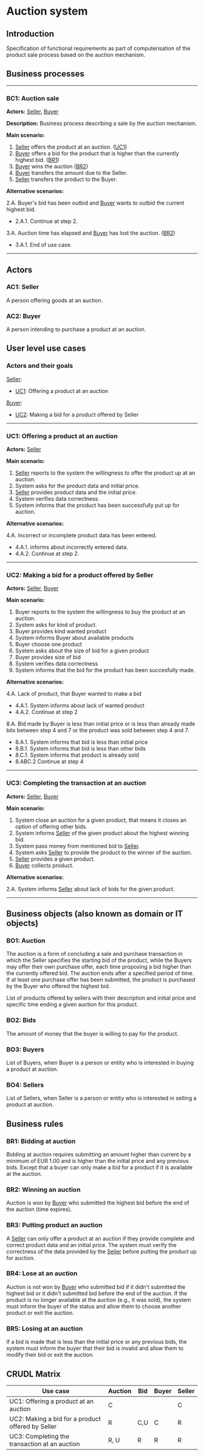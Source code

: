 # Auction system

## Introduction

Specification of functional requirements as part of computerisation of the product sale process based on the auction mechanism.

## Business processes

---
<a id="bc1"></a>
### BC1: Auction sale

**Actors:** [Seller](#ac1), [Buyer](#ac2)

**Description:** Business process describing a sale by the auction mechanism.

**Main scenario:**
1. [Seller](#ac1) offers the product at an auction. ([UC1](#uc1))
2. [Buyer](#ac2) offers a bid for the product that is higher than the currently highest bid. ([BR1](#br1))
3. [Buyer](#ac2) wins the auction ([BR2](#br2))
4. [Buyer](#ac2) transfers the amount due to the Seller.
5. [Seller](#ac1) transfers the product to the Buyer.

**Alternative scenarios:** 

2.A. Buyer's bid has been outbid and [Buyer](#ac2) wants to outbid the current highest bid.
* 2.A.1. Continue at step 2.

3.A. Auction time has elapsed and [Buyer](#ac2) has lost the auction. ([BR2](#br2))
* 3.A.1. End of use case.

---

## Actors

<a id="ac1"></a>
### AC1: Seller

A person offering goods at an auction.

<a id="ac2"></a>
### AC2: Buyer

A person intending to purchase a product at an auction.


## User level use cases

### Actors and their goals 

[Seller](#ac1):
* [UC1](#uc1): Offering a product at an auction

[Buyer](#ac2):
* [UC2](#uc2): Making a bid for a product offered by Seller

---
<a id="uc1"></a>
### UC1: Offering a product at an auction

**Actors:** [Seller](#ac1)

**Main scenario:**
1. [Seller](#ac1) reports to the system the willingness to offer the product up at an auction.
2. System asks for the product data and initial price.
3. [Seller](#ac1) provides product data and the initial price.
4. System verifies data correctness.
5. System informs that the product has been successfully put up for auction.

**Alternative scenarios:** 

4.A. Incorrect or incomplete product data has been entered.
* 4.A.1. informs about incorrectly entered data.
* 4.A.2. Continue at step 2.

---

<a id="uc2"></a>
### UC2: Making a bid for a product offered by Seller

**Actors:** [Seller](#ac1), [Buyer](#ac2)

**Main scenario:**
1. Buyer reports to the system the willingness to buy the product at an auction.
2. System asks for kind of product.
3. Buyer provides kind wanted product
4. System informs Buyer about available products
5. Buyer choose one product
6. System asks about the size of bid for a given product
7. Buyer provides size of bid
8. System verifies data correctness
9. System informs that the bid for the product has been succesfully made.

**Alternative scenarios:** 

4.A. Lack of product, that Buyer wanted to make a bid 
* 4.A.1. System informs about lack of wanted product
* 4.A.2. Continue at step 2

8.A. Bid made by Buyer is less than initial price or is less than already made bits between step 4 and 7 or the product was sold between step 4 and 7.
* 8.A.1. System informs that bid is less than initial price
* 8.B.1. System informs that bid is less than other bids
* 8.C.1. System informs that product is already sold
* 8.ABC.2 Continue at step 4

---
<a id="uc3"></a>
### UC3: Completing the transaction at an auction

**Actors:** [Seller](#ac1), [Buyer](#ac2)

**Main scenario:**
1. System close an auction for a given product, that means it closes an option of offering other bids.
2. System informs [Seller](#ac1) of the given product about the highest winning bid.
3. System pass money from mentioned bid to [Seller](#ac1).
4. System asks [Seller](#ac1) to provide the product to the winner of the auction.
5. [Seller](#ac1) provides a given product. 
6. [Buyer](#ac2) collects product. 

**Alternative scenarios:** 

2.A. System informs [Seller](#ac1) about lack of bids for the given product. 

---

## Business objects (also known as domain or IT objects)

### BO1: Auction

The auction is a form of concluding a sale and purchase transaction in which the Seller specifies the starting bid of the product, while the Buyers may offer their own purchase offer, each time proposing a bid higher than the currently offered bid. The auction ends after a specified period of time. If at least one purchase offer has been submitted, the product is purchased by the Buyer who offered the highest bid. 

List of products offered by sellers with their description and initial price and specific time ending a given auction for this product. 

<!-- ### BO2: Product

A physical or digital item to be auctioned.

### BO3: Initial price

The starting price for the product at the beginning of the auction. -->

### BO2: Bids

The amount of money that the buyer is willing to pay for the product.

### BO3: Buyers

List of Buyers, when Buyer is a person or entity who is interested in buying a product at auction.

### BO4: Sellers

List of Sellers, when Seller is a person or entity who is interested in selling a product at auction.

## Business rules

<a id="br1"></a>
### BR1: Bidding at auction

Bidding at auction requires submitting an amount higher than current by a minimum of EUR 1.00 and is higher than the initial price and any previous bids. Except that a buyer can only make a bid for a product if it is available at the auction.

<a id="br2"></a>
### BR2: Winning an auction

Auction is won by [Buyer](#ac2) who submitted the highest bid before the end of the auction (time expires).

<a id="br3"></a>
### BR3: Putting product an auction

A [Seller](#ac1) can only offer a product at an auction if they provide complete and correct product data and an initial price.
The system must verify the correctness of the data provided by the [Seller](#ac1) before putting the product up for auction.

<a id="br4"></a>
### BR4: Lose at an auction

Auction is not won by [Buyer](#ac2) who submitted bid if it didn't submitted the highest bid or it didn't submitted bid before the end of the auction. If the product is no longer available at the auction (e.g., it was sold), the system must inform the buyer of the status and allow them to choose another product or exit the auction.

<a id="br5"></a>
### BR5: Losing at an auction

If a bid is made that is less than the initial price or any previous bids, the system must inform the buyer that their bid is invalid and allow them to modify their bid or exit the auction.

## CRUDL Matrix


| Use case                                  | Auction |Bid  | Buyer | Seller |
| ----------------------------------------- | ------- |   -------- | ----- | ------ |
| UC1: Offering a product at an auction     |    C    |  |  | C |
| UC2: Making a bid for a product offered by Seller                                       |   R   | C,U | C | R |
| UC3: Completing the transaction at an auction                                       |   R, U   | R | R | R |

